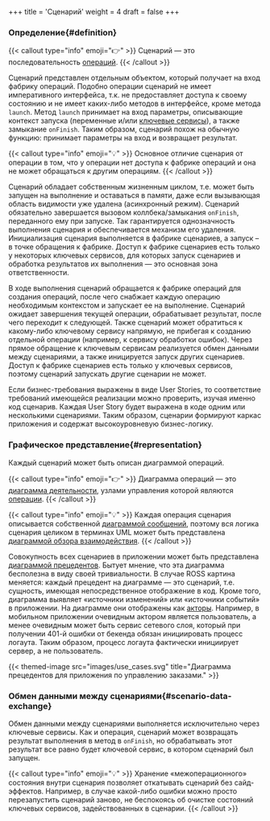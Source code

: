 +++
title = 'Сценарий'
weight = 4
draft = false
+++

### Определение{#definition}

{{< callout type="info" emoji="👉" >}}
Сценарий — это последовательность [операций]("/operation#definition" "Операция — rossmanual.com").
{{< /callout >}}

Сценарий представлен отдельным объектом, который получает на вход фабрику операций. Подобно операции сценарий не имеет императивного интерфейса, т.к. не предоставляет доступа к своему состоянию и не имеет каких-либо методов в интерфейсе, кроме метода `launch`.  Метод `launch` принимает на вход параметры, описывающие контекст запуска (переменные и/или  [ключевые сервисы]("/service#key-and-context-service" "Жесткие и контекстные связи – rossmanual.com")), а также замыкание `onFinish`. Таким образом, сценарий похож на обычную функцию: принимает параметры на вход и возвращает результат.

{{< callout type="info" emoji="💡" >}}
Основное отличие сценария от операции в том, что у операции нет доступа к фабрике операций и она не может обращаться к другим операциям.
{{< /callout >}}

Сценарий обладает собственным жизненным циклом, т.е. может быть запущен на выполнение и оставаться в памяти, даже если вызывающая область видимости уже удалена (асинхронный режим). Сценарий обязательно завершается вызовом коллбека/замыкания `onFinish`, переданного ему при запуске. Так гарантируется однозначность выполнения сценария и обеспечивается механизм его удаления. Инициализация сценария выполняется в фабрике сценариев, а запуск – в точке обращения к фабрике. Доступ к фабрике сценариев есть только у некоторых ключевых сервисов, для которых запуск сценариев и обработка результатов их выполнения — это основная зона ответственности.

В ходе выполнения сценарий обращается к фабрике операций для создания операций, после чего снабжает каждую операцию необходимым контекстом и запускает ее на выполнение. Сценарий ожидает завершения текущей операции, обрабатывает результат, после чего переходит к следующей. Также сценарий может обратиться к какому-либо ключевому сервису напрямую, не прибегая к созданию отдельной операции (например, к сервису обработки ошибок). Через прямое обращение к ключевым сервисам реализуется обмен данными между сценариями, а также иницируется запуск других сценариев. Доступ к фабрике сценариев есть только у ключевых сервисов, поэтому сценарий запускать другие сценарии не может.

Если бизнес-требования выражены в виде User Stories, то соответствие требований имеющейся реализации можно проверить, изучая именно код сценарив. Каждая User Story будет выражена в коде одним или несколькими сценариями. Таким образом, сценарии формируют каркас приложения и содержат высокоуровневую бизнес-логику.

### Графическое представление{#representation}

Каждый сценарий может быть описан диаграммой операций.

{{< callout type="info" emoji="👉" >}}
Диаграмма операций — это [диаграмма деятельности](https://ru.wikipedia.org/wiki/Диаграмма_деятельности "Диаграмма деятельности — Википедия"), узлами управления которой являются [операции]("/operation#definition" "Операция — rossmanual.com").
{{< /callout >}}

{{< callout type="info" emoji="💡" >}}
Каждая операция сценария описывается собственной [диаграммой сообщений]("/operation#representation" "Диаграмма сообщений — rossmanual.com"), поэтому вся логика сценария целиком в терминах UML может быть представлена [диаграммой обзора взаимодействия](https://ru.wikipedia.org/wiki/Диаграмма_обзора_взаимодействия "Диаграмма обзора взаимодействия — Википедия").
{{< /callout >}}

Совокупность всех сценариев в приложении может быть представлена [диаграммой прецедентов](https://ru.wikipedia.org/wiki/Диаграмма_прецедентов "Диаграмма прецедентов – Википедия"). Бытует мнение, что эта диаграмма бесполезна в виду своей тривиальности. В случае ROSS картина меняется: каждый прецедент на диаграмме — это сценарий, т.е. сущность, имеющая непосредственное отображение в код. Кроме того, диаграмма выявляет «источники изменений» или «источники событий» в приложении. На диаграмме они отображены как [акторы](https://ru.wikipedia.org/wiki/Актор_(UML) "Актор – Википедия"). Например, в мобильном приложении очевидным актором является пользователь, а менее очевидным может быть сервис сетевого слоя, который при получении 401-й ошибки от бекенда обязан инициировать процесс логаута. Таким образом, процесс логаута фактически инициирует сервер, а не пользователь.

{{< themed-image src="images/use_cases.svg" title="Диаграмма прецедентов для приложения по управлению заказами." >}}

### Обмен данными между сценариями{#scenario-data-exchange}

Обмен данными между сценариями выполняется исключительно через ключевые сервисы. Как и операция, сценарий может возвращать результат выполнения в метод в `onFinish`, но обрабатывать этот результат все равно будет ключевой сервис, в котором сценарий был запущен.

{{< callout type="info" emoji="💡" >}}
Хранение «межоперационного» состояния внутри сценария позволяет откатывать сценарий без сайд-эффектов. Например, в случае какой-либо ошибки можно просто перезапустить сценарий заново, не беспокоясь об очистке состояний ключевых сервисов, задействованных в сценарии.
{{< /callout >}}
